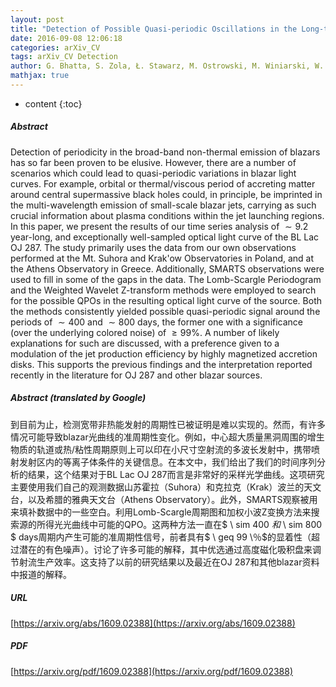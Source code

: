 ```yaml
---
layout: post
title: "Detection of Possible Quasi-periodic Oscillations in the Long-term Optical Light Curve of the BL Lac Object OJ 287"
date: 2016-09-08 12:06:18
categories: arXiv_CV
tags: arXiv_CV Detection
author: G. Bhatta, S. Zola, Ł. Stawarz, M. Ostrowski, M. Winiarski, W. Ogłoza, M. Dróżdz, M. Siwak, A. Liakos, D. Kozieł-Wierzbowska, K. Gazeas, B. Debski, T. Kundera, G. Stachowski, V. S. Paliya
mathjax: true
---
```


* content
{:toc}

##### Abstract
Detection of periodicity in the broad-band non-thermal emission of blazars has so far been proven to be elusive. However, there are a number of scenarios which could lead to quasi-periodic variations in blazar light curves. For example, orbital or thermal/viscous period of accreting matter around central supermassive black holes could, in principle, be imprinted in the multi-wavelength emission of small-scale blazar jets, carrying as such crucial information about plasma conditions within the jet launching regions. In this paper, we present the results of our time series analysis of $\sim 9.2$ year-long, and exceptionally well-sampled optical light curve of the BL Lac OJ 287. The study primarily uses the data from our own observations performed at the Mt. Suhora and Krak\'ow Observatories in Poland, and at the Athens Observatory in Greece. Additionally, SMARTS observations were used to fill in some of the gaps in the data. The Lomb-Scargle Periodogram and the Weighted Wavelet Z-transform methods were employed to search for the possible QPOs in the resulting optical light curve of the source. Both the methods consistently yielded possible quasi-periodic signal around the periods of $\sim 400$ and $\sim 800$ days, the former one with a significance (over the underlying colored noise) of $\geq 99\%$. A number of likely explanations for such are discussed, with a preference given to a modulation of the jet production efficiency by highly magnetized accretion disks. This supports the previous findings and the interpretation reported recently in the literature for OJ 287 and other blazar sources.

##### Abstract (translated by Google)
到目前为止，检测宽带非热能发射的周期性已被证明是难以实现的。然而，有许多情况可能导致blazar光曲线的准周期性变化。例如，中心超大质量黑洞周围的增生物质的轨道或热/粘性周期原则上可以印在小尺寸空射流的多波长发射中，携带喷射发射区内的等离子体条件的关键信息。在本文中，我们给出了我们的时间序列分析的结果，这个结果对于BL Lac OJ 287而言是非常好的采样光学曲线。这项研究主要使用我们自己的观测数据山苏霍拉（Suhora）和克拉克（Krak）波兰的天文台，以及希腊的雅典天文台（Athens Observatory）。此外，SMARTS观察被用来填补数据中的一些空白。利用Lomb-Scargle周期图和加权小波Z变换方法来搜索源的所得光光曲线中可能的QPO。这两种方法一直在$ \ sim 400 $和$ \ sim 800 $ days周期内产生可能的准周期性信号，前者具有$ \ geq 99 \％$的显着性（超过潜在的有色噪声）。讨论了许多可能的解释，其中优选通过高度磁化吸积盘来调节射流生产效率。这支持了以前的研究结果以及最近在OJ 287和其他blazar资料中报道的解释。

##### URL
[https://arxiv.org/abs/1609.02388](https://arxiv.org/abs/1609.02388)

##### PDF
[https://arxiv.org/pdf/1609.02388](https://arxiv.org/pdf/1609.02388)

